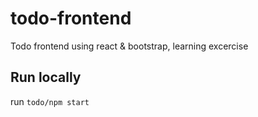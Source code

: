 # todo-frontend
Todo frontend using react & bootstrap, learning excercise

## Run locally

run `todo/npm start`